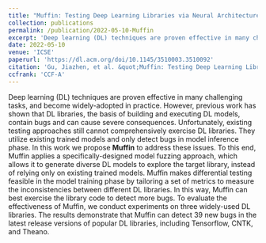```yaml
---
title: "Muffin: Testing Deep Learning Libraries via Neural Architecture Fuzzing"
collection: publications
permalink: /publication/2022-05-10-Muffin
excerpt: 'Deep learning (DL) techniques are proven effective in many challenging tasks, and become widely-adopted in practice. However, previous work has shown that DL libraries, the basis of building and executing DL models, contain bugs and can cause severe consequences. Unfortunately, existing testing approaches still cannot comprehensively exercise DL libraries. They utilize existing trained models and only detect bugs in model inference phase. In this work we propose <strong>Muffin</strong> to address these issues. To this end, Muffin applies a specifically-designed model fuzzing approach, which allows it to generate diverse DL models to explore the target library, instead of relying only on existing trained models. Muffin makes differential testing feasible in the model training phase by tailoring a set of metrics to measure the inconsistencies between different DL libraries. In this way, Muffin can best exercise the library code to detect more bugs. To evaluate the effectiveness of Muffin, we conduct experiments on three widely-used DL libraries. The results demonstrate that Muffin can detect 39 new bugs in the latest release versions of popular DL libraries, including Tensorflow, CNTK, and Theano.'
date: 2022-05-10
venue: 'ICSE'
paperurl: 'https://dl.acm.org/doi/10.1145/3510003.3510092'
citation: 'Gu, Jiazhen, et al. &quot;Muffin: Testing Deep Learning Libraries via Neural Architecture Fuzzing.&quot; Proceedings of the 44th International Conference on Software Engineering (ICSE). 2022.'
ccfrank: 'CCF-A'
---
```

Deep learning (DL) techniques are proven effective in many challenging tasks, and become widely-adopted in practice. However, previous work has shown that DL libraries, the basis of building and executing DL models, contain bugs and can cause severe consequences. Unfortunately, existing testing approaches still cannot comprehensively exercise DL libraries. They utilize existing trained models and only detect bugs in model inference phase. In this work we propose <strong>Muffin</strong> to address these issues. To this end, Muffin applies a specifically-designed model fuzzing approach, which allows it to generate diverse DL models to explore the target library, instead of relying only on existing trained models. Muffin makes differential testing feasible in the model training phase by tailoring a set of metrics to measure the inconsistencies between different DL libraries. In this way, Muffin can best exercise the library code to detect more bugs. To evaluate the effectiveness of Muffin, we conduct experiments on three widely-used DL libraries. The results demonstrate that Muffin can detect 39 new bugs in the latest release versions of popular DL libraries, including Tensorflow, CNTK, and Theano.
